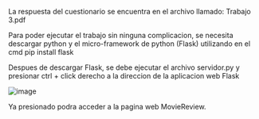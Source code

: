 La respuesta del cuestionario se encuentra en el archivo llamado: Trabajo 3.pdf


Para poder ejecutar el trabajo sin ninguna complicacion, se necesita descargar python y el micro-framework de python (Flask) utilizando en el cmd pip install flask

Despues de descargar Flask, se debe ejecutar el archivo servidor.py y presionar ctrl + click derecho a la direccion de la aplicacion web Flask

![image](https://user-images.githubusercontent.com/107661618/229274888-d8ff9c20-4dba-4b63-8e7e-d8482cbd0688.png)

Ya presionado podra acceder a la pagina web MovieReview.
